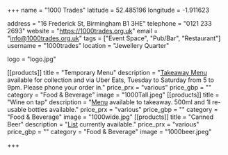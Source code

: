 +++
name = "1000 Trades"
latitude = 52.485196
longitude = -1.911623

address = "16 Frederick St, Birmingham B1 3HE"
telephone = "0121 233 2693"
website = "https://1000trades.org.uk"
email = "info@1000trades.org.uk"
tags = ["Event Space", "Pub/Bar", "Restaurant"]
username = "1000trades"
location = "Jewellery Quarter"

logo = "logo.jpg"

[[products]]
  title = "Temporary Menu"
  description = "<a href='https://1000trades.org.uk/1kt/wp-content/uploads/2020/05/POSH-takeaway-menu-May-onwards.pdf'>Takeaway Menu</a> available for collection and via Uber Eats, Tuesday to Saturday from 5 to 9pm. Please phone your order in."
  price_prx = "various"
  price_gbp = ""
  category = "Food & Beverage"
  image = "1000Tall.jpeg"
[[products]]
  title = "Wine on tap"
  description = "<a href='https://1000trades.org.uk/1kt/wp-content/uploads/2020/03/1000-Trades-Wine-by-the-glass-MAR-2020-TEMP.pdf'>Menu</a> available to takeaway. 500ml and 1l re-usable bottles available."
  price_prx = "various"
  price_gbp = ""
  category = "Food & Beverage"
  image = "1000wide.jpg"
[[products]]
  title = "Canned Beer"
  description = "<a href='https://1000trades.org.uk/1kt/wp-content/uploads/2020/05/Bottles-and-cans-270520.pdf'>List</a> currently available."
  price_prx = "various"
  price_gbp = ""
  category = "Food & Beverage"
  image = "1000beer.jpeg"


+++
